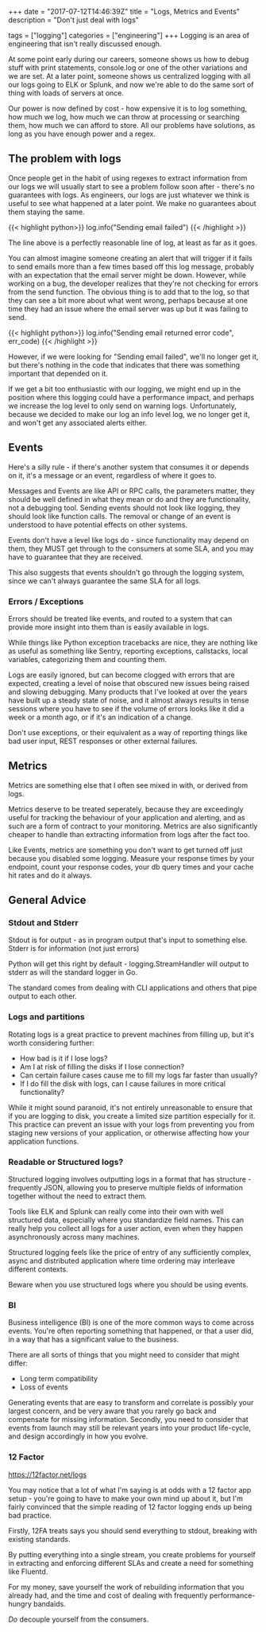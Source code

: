 +++
date = "2017-07-12T14:46:39Z"
title = "Logs, Metrics and Events"
description = "Don't just deal with logs"

tags = ["logging"]
categories = ["engineering"]
+++
Logging is an area of engineering that isn't really discussed enough.

At some point early during our careers, someone shows us how to debug
stuff with print statements, console.log or one of the other variations and we are
set. At a later point, someone shows us centralized logging with all our logs going
to ELK or Splunk, and now we're able to do the same sort of thing with loads of
servers at once.

Our power is now defined by cost - how expensive it is to log something, how much
we log, how much we can throw at processing or searching them, how much we can afford to store.
All our problems have solutions, as long as you have enough power and a regex.

## The problem with logs

Once people get in the habit of using regexes to extract information from our logs
we will usually start to see a problem follow soon after - there's no guarantees with
logs. As engineers, our logs are just whatever we think is useful to see what happened at a later point.
We make no guarantees about them staying the same.

{{< highlight python>}}
log.info("Sending email failed")
{{< /highlight >}}

The line above is a perfectly reasonable line of log, at least as far as it goes.

You can almost imagine someone creating an alert that will trigger if it fails to send emails more than
a few times based off this log message, probably with an expectation that the email server might be down.
However, while working on a bug, the developer realizes that they're not checking for errors from the send function.
The obvious thing is to add that to the log, so that they can see a bit more about what went wrong, perhaps
because at one time they had an issue where the email server was up but it was failing to send.

{{< highlight python>}}
log.info("Sending email returned error code", err_code)
{{< /highlight >}}

However, if we were looking for "Sending email failed", we'll no longer get it, but there's nothing in the code
that indicates that there was something important that depended on it.

If we get a bit too enthusiastic with our logging, we might end up in the position where this logging
could have a performance impact, and perhaps we increase the log level to only send on warning logs.
Unfortunately, because we decided to make our log an info level log, we no longer get it,
and won't get any associated alerts either.

## Events
Here's a silly rule - if there's another system that consumes it or depends on it,
it's a message or an event, regardless of where it goes to.

Messages and Events are like API or RPC calls, the parameters matter, they should
be well defined in what they mean or do and they are functionality, not a debugging
tool. Sending events should not look like logging, they should look like function calls.
The removal or change of an event is understood to have potential effects on other systems.

Events don't have a level like logs do - since functionality may depend on them,
they MUST get through to the consumers at some SLA, and you may have to guarantee that
they are received.

This also suggests that events shouldn't go through the logging system, since we
can't always guarantee the same SLA for all logs.

### Errors / Exceptions
Errors should be treated like events, and routed to a system that can provide more
insight into them than is easily available in logs.

While things like Python exception tracebacks are nice, they are nothing like as
useful as something like Sentry, reporting exceptions, callstacks, local variables,
categorizing them and counting them.

Logs are easily ignored, but can become clogged with errors that are expected,
creating a level of noise that obscured new issues being raised and slowing debugging.
Many products that I've looked at over the years have built up a steady state of noise,
and it almost always results in tense sessions where you have to see if the volume of errors
looks like it did a week or a month ago, or if it's an indication of a change.

Don't use exceptions, or their equivalent as a way of reporting things like bad user input,
REST responses or other external failures.

## Metrics
Metrics are something else that I often see mixed in with, or derived from logs.

Metrics deserve to be treated seperately, because they are exceedingly useful for
tracking the behaviour of your application and alerting, and as such are a form
of contract to your monitoring. Metrics are also significantly cheaper to handle
than extracting information from logs after the fact too.

Like Events, metrics are something you don't want to get turned off just because
you disabled some logging. Measure your response times by your endpoint, count
your response codes, your db query times and your cache hit rates and do it always.

## General Advice
### Stdout and Stderr
Stdout is for output - as in program output that's input to something else.
Stderr is for information (not just errors)

Python will get this right by default - logging.StreamHandler will output to
stderr as will the standard logger in Go.

The standard comes from dealing with CLI applications and others that pipe output
to each other.

### Logs and partitions
Rotating logs is a great practice to prevent machines from filling up, but it's
worth considering further:

* How bad is it if I lose logs?
* Am I at risk of filling the disks if I lose connection?
* Can certain failure cases cause me to fill my logs far faster than usually?
* If I do fill the disk with logs, can I cause failures in more critical functionality?

While it might sound paranoid, it's not entirely unreasonable to ensure that if you are
logging to disk, you create a limited size partition especially for it. This practice
can prevent an issue with your logs from preventing you from staging new versions
of your application, or otherwise affecting how your application functions.

### Readable or Structured logs?
Structured logging involves outputting logs in a format that has structure -
frequently JSON, allowing you to preserve multiple fields of information together
without the need to extract them.

Tools like ELK and Splunk can really come into their own with well structured data,
especially where you standardize field names. This can really help you collect all
logs for a user action, even when they happen asynchronously across many machines.

Structured logging feels like the price of entry of any sufficiently complex,
async and distributed application where time ordering may interleave different contexts.

Beware when you use structured logs where you should be using events.

### BI
Business intelligence (BI) is one of the more common ways to come across events.
You're often reporting something that happened, or that a user did, in a way that
has a significant value to the business.

There are all sorts of things that you might need to consider that might differ:

* Long term compatibility
* Loss of events

Generating events that are easy to transform and correlate is possibly your largest concern,
and be very aware that you rarely go back and compensate for missing information.
Secondly, you need to consider that events from launch may still be relevant years into your
product life-cycle, and design accordingly in how you evolve.

### 12 Factor
https://12factor.net/logs

You may notice that a lot of what I'm saying is at odds with a 12 factor app setup -
you're going to have to make your own mind up about it, but I'm fairly convinced
that the simple reading of 12 factor logging ends up being bad practice.

Firstly, 12FA treats says you should send everything to stdout, breaking with
existing standards.

By putting everything into a single stream, you create problems for yourself in
extracting and enforcing different SLAs and create a need for something
like Fluentd.

For my money, save yourself the work of rebuilding information that you already had,
and the time and cost of dealing with frequently performance-hungry bandaids.

*Do* decouple yourself from the consumers.
